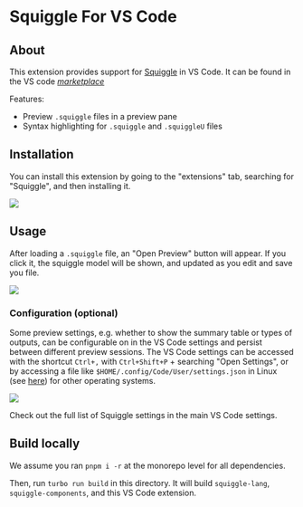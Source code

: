 # Squiggle For VS Code

## About

This extension provides support for [Squiggle](https://www.squiggle-language.com/) in VS Code. It can be found in the VS code _[marketplace](https://marketplace.visualstudio.com/items?itemName=QURI.vscode-squiggle)_

Features:

- Preview `.squiggle` files in a preview pane
- Syntax highlighting for `.squiggle` and `.squiggleU` files

## Installation

You can install this extension by going to the "extensions" tab, searching for "Squiggle", and then installing it.

![](./images/vs-code-install.png)

## Usage

After loading a `.squiggle` file, an "Open Preview" button will appear. If you click it, the squiggle model will be shown, and updated as you edit and save you file.

![](./images/extension-screenshot.png)

### Configuration (optional)

Some preview settings, e.g. whether to show the summary table or types of outputs, can be configurable on in the VS Code settings and persist between different preview sessions. The VS Code settings can be accessed with the shortcut `Ctrl+,` with `Ctrl+Shift+P` + searching "Open Settings", or by accessing a file like `$HOME/.config/Code/User/settings.json` in Linux (see [here](https://stackoverflow.com/questions/65908987/how-can-i-open-visual-studio-codes-settings-json-file)) for other operating systems.

![](./images/vs-code-settings.png)

Check out the full list of Squiggle settings in the main VS Code settings.

## Build locally

We assume you ran `pnpm i -r` at the monorepo level for all dependencies.

Then, run `turbo run build` in this directory. It will build `squiggle-lang`, `squiggle-components`, and this VS Code extension.
